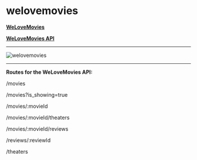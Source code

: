 # welovemovies

**[WeLoveMovies](https://welovemovies-client-wa6n.onrender.com/)**

**[WeLoveMovies API](https://welovemovies-ymhh.onrender.com)**

---

![welovemovies](https://pasteimg.com/images/2023/10/30/Screenshot-2023-10-30-at-12.54.10.png)

---

**Routes for the WeLoveMovies API:**

/movies

/movies?is_showing=true

/movies/:movieId

/movies/:movieId/theaters

/movies/:movieId/reviews

/reviews/:reviewId

/theaters
